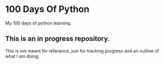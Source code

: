 # 100 Days Of Python

My 100 days of python learning.

## This is an in progress repository.

This is not meant for referance, just for tracking progress and an outline of what I am doing.
